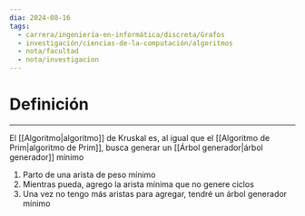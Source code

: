 ```yaml
---
dia: 2024-08-16
tags:
  - carrera/ingeniería-en-informática/discreta/Grafos
  - investigación/ciencias-de-la-computación/algoritmos
  - nota/facultad
  - nota/investigacion
---
```

# Definición
---
El [[Algoritmo|algoritmo]] de Kruskal es, al igual que el [[Algoritmo de Prim|algoritmo de Prim]], busca generar un [[Árbol generador|árbol generador]] mínimo

1. Parto de una arista de peso mínimo
2. Mientras pueda, agrego la arista mínima que no genere ciclos
3. Una vez no tengo más aristas para agregar, tendré un árbol generador mínimo